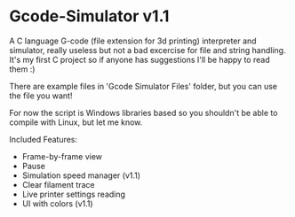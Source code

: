 # Gcode-Simulator v1.1
A C language G-code (file extension for 3d printing) interpreter and simulator, really useless but not a bad excercise for file and string handling. It's my first C project so if anyone has suggestions I'll be happy to read them :)

There are example files in 'Gcode Simulator Files' folder, but you can use the file you want!

For now the script is Windows libraries based so you shouldn't be able to compile with Linux, but let me know.

Included Features:
  - Frame-by-frame view
  - Pause
  - Simulation speed manager (v1.1)
  - Clear filament trace
  - Live printer settings reading
  - UI with colors (v1.1)
